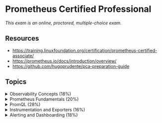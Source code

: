 # Prometheus Certified Professional

_This exam is an online, proctored, multiple-choice exam._

## Resources

* <https://training.linuxfoundation.org/certification/prometheus-certified-associate/>
* <https://prometheus.io/docs/introduction/overview/>
* <https://github.com/hugoprudente/pca-preparation-guide>

## Topics

<details>
  <summary>Observability Concepts (18%)</summary>

Prometheus is an open-source systems monitoring and aletring toolkit.

Features:

* Multi-dimensional data model with time series data identified by metric name and key/value pairs
* PromQL, flexible query language to leverage this dimensionality
* No reliance on distributed storage, single nodes are autonomous
* Time series collection happens via a _pull model over HTTP_
* Pushing time series is supported
* Targets are discovered via service discovery or static configuration

## Metrics

Metrics are _numerical measurements_ in layperson terms. The term _time series_ refers to the recording of changes over time.

Metric types:

* **Counter**: A cumulative metric that represents a single monotonically increasing counter. It can only increase or be reset to zero. Do **not** use counter for values that can decrease, example do not use a counter to track the number of currenlty running processes.
* **Gauge**: A metric that represents a single numerical value that can arbitrarily fo up and down. Ususally used for values like temperatures, current memory, concurrent requests.
* **Historgram**: Samples observeations, usually things like request duration or response sizes) and counts them in configurable buckets. It also provides a sum of all observed values.
  
  A histogram with a base metric of `<basename>` exposes multiple time series during a scrape:
  * Cumulative counters for the observations buckets, exposed as `<basename>_bucket{le=<upper_inclusive_bound>}`
  * The **total sum** of all observed values, exposed as `<basename>_sum`
  * The count of events that have been observed, exposed as `<basename>_count`

  Use the `histogram_quantile()` function to calculate quantiles from histograms or even aggregations of histograms.

  Suitable for calculate an Apdex score. Application Performance Index.

* **Summmary**: Similar to a histogram, samples observations, like request durations and response sizes. W

## Understand logs and events

Using the Prometheus query log, it has the ability to log all the queries run by the engine to a log file, as of `2.16.0`. This guide demonstrates how to use that log file.

To enable it:

1. Adapt the configuration add or remove query log configurations in the `prometheus.yml` file:

   ```yaml
   global:
     query_log_file: "/var/log/prometheus/query.log"
     # Additional configurations can be added here
   ```

2. Reload the Proemtheus server configuration by `POST`ing to the `/-/reload` endpoint. Needs the `--web.enable-lifecycle` flag to be set when starting the Prometheus server. Use `SIGHUP` to the Prometheus process.

The format:

* `params`: The query. The start and end timestamp, the step and the actual query statement.
* `stats`: Statictics. Currently, it contains internal engine timers.
* `ts`: The timestamp.

Add logrotation since Prometheus will not do this.

### Events

Prometheus is not an event-based system. Some monitoring systems are event-based, they report each individual event (HTTP request, an exception) to a central monitoring system immediately **as it happens**. This system aggregates the events into metrics (StatsD is the prime example of this). Or stores it for later processing, like ELK stack.

In such a system, pulling would be problematic indeed: the instrumented service would have to buffer events between pulls, and the pull would have to happen incredibly frequently.

Prometheus is only interested in reguralily collecting the **current state** of a given set of metrics, not the underlying events that led to the generation of those metrics.

The resulting monitoring traffic is low, and pull-based approach does not create problems in this case.

## Tracing and Spans

Prometheus supports OpenTelemetry protocol ingestion through HTTP.

`tracing_config` configures exporting traces from Prometheus to a tracing backend via the OTLP protocol. Tracing is currently an experimental feature and could change in the future.

### Traces

A trace represents the whole journey of a request or an action as it moved through all the nodes of a distributed system.

### Spans

A span is an **operation** of work taking place on a service. E.g. a web server responding to an HTTP request.

## Push vs Pull

Pulling over HTTP offers a number of advantages:

* You can start extra monitoring instances as needed, e.g. on your laptop when developing changes.
* You can more easily and reliably tell if a target is down.
* You can manually go to a target and inspect its health with a web browser.

## Service Discovery

## Basics of SLOs, SLAs, and SLIs

</details>

<details>

  <summary>Prometheus Fundamentals (20%)</summary>

## System Architecture

![alt text](image.png)

Prometheus **scrapes** metrics from **instrumented jobs**, either directly or via an intermediary push gateway for **short-lived jobs**.

Prometheus works well for recording any purely numeric time series, it fits both machine-cetric monitoring as well as monitoring of highly dynamic service oriented archtectures.

Designed for readability.

If you need 100% accuracy, such as per request biliing, Prometheus is not a good choice as the collected data will likely not be detailed and complete enough. In that case it's better to use some other system to collect and analyze the data for billig, and Prometheus for the rest of your monitoring.

Components:

* Main Prometheus server
* Client libraries
* Push gateway
* Special purpose exporters
* an Alertmanager to handle alerts
* various support tools

## Configuration and Scraping

### Prometheus Configuration

```yaml
global:
  scrape_interval: 15s
  evaluation_interval: 15s

scrape_configs:
  - job_name: 'node'
    static_configs:
    - targets: ['localhost:9100']
```

### Scrape configuration basics

```yaml
scrape_configs:
  - job_name: 'myapp'
    metrics_path: '/custom_metrics'
    scrape_interval: 10s
    static_configs:
      - targets: ['10.0.0.1:8080', '10.0.0.2:8080']
```

### Example: Scraping Kubernetes Pods

```yaml
scrape_configs:
  - job_name: 'kubernetes-pods'
    kubernetes_sd_configs:
      - role: pod
    relabel_configs:
      - source_labels: [__meta_kubernetes_pod_annotation_prometheus_io_scrape]
        action: keep
        regex: true
      - source_labels: [__meta_kubernetes_pod_annotation_prometheus_io_path]
        target_label: __metrics_path__
        regex: (.+)
      - source_labels: [__address__, __meta_kubernetes_pod_annotation_prometheus_io_port]
        target_label: __address__
        regex: (.+):(?:\d+);(\d+)
        replacement: $1:$2
        action: replace
```

```yaml
[ Pod Annotation ]
  |
  |  __meta_kubernetes_pod_annotation_prometheus_io_scrape = "true"
  |--> KEEP
  |
  |  __meta_kubernetes_pod_annotation_prometheus_io_path = "/metrics"
  |--> SET --> __metrics_path__ = "/metrics"
  |
  |  __address__ = "10.42.0.15:8080"
  |  __meta_kubernetes_pod_annotation_prometheus_io_port = "9100"
  |--> SET --> __address__ = "10.42.0.15:9100"
  |
[ Scrape Target Ready ]
  --> GET http://10.42.0.15:9100/metrics
```

## Understanding Prometheus Limitations

## Data Model and Labels

### Metric names

* Metric names SHOULD specify the **general fature** of a system that is being measured e.g. `http_requests_total` - the total number of HTTP requests received.
* Metric names MAY use any UTF-8 characters.
* Metric names SHOULD match the regex: `[a-zA-Z_:][a-zA-Z0-9_:]*` which means they can contain letters, digits, underscores, and colons.

### Labels

Labels let you capture different instances of the same metric. For example: all HTTP requests that used the method `POST` to the `/api/tracks` handler. This is the **"dimensional data model"** of Prometheus.

The query language allows for filtering and aggregation based on these dimensions.

Any **change** of *_any_  label value, including adding or removing labels, will create a new time series.

Naming convention:

* Labels names MAY use any UTF-8 characters.
* Label names beginning with `__` (underscores) MUST be reserved for internal Prometheus use.
* Label names SHOULD match the regex `[a-zA-Z_][a-zA-Z0-9_]*` for the best experience and compatibility with other tools. Same as metric names.
* Label values MAY contain any UTF-8 characters.
* Labels with an empty label value are considered equivalent to labels that do not exist.

### Notation

Given a metric name and a set of labels, time series are frequently identified using this notation:

`<metric_name>{<label_name>=<label_value>, <label_name>=<label_value>, ...}`

For example, a time series with the metric name `api_http_requests_total` and the labels `method="POST"` and `handler="/messages"` would be represented as:

`api_http_requests_total{method="POST", handler="/messages"}`

Same notation that **OpenTSDB** uses.

## Exposition Format

_Metrics exposition in the classic Prometheus use case is dominated by strings because all the metric names, label names, and label values take **much more space than the float64 sample values**, even if the latter are represented in a potentially more verbose text form._

OpenMetrics is a specification built upon and carefully extending the Prometheus exposition format. OpenMetrics v2 is ongoing.

Metrics can be exposed to Prometheus using a **simple text-based** exposition format. There are various client libraries that implement this format for you.

Basic info:

* Transmission is done over HTTP.
* Encoding is UTF-8.
* HTTP `Content-Type` is `text/plain; version=0.0.4`. A missing version will lead to **fall-back to the most recent text format version.
* HTTP `Content-Encoding` (optional): `gzip`
* Advantages:
  * Human-readable
  * Easy to assemble
  * Readable line by line
* Limitations:
  * Verbose
  * Docstrings not integral part of the syntax no or little metric contract validation
  * Parsing cost
* Supported metric primitives
  * Counter
  * Gauge
  * Histogram
  * Summary
  * Untyped

</details>

<details>

  <summary>PromQL (28%)</summary>

## Selecting Data

## Rates and Derivatives

## Aggregating over time

## Aggregating over dimensions

## Binary operators

## Histograms

## Timestamp Metrics

</details>

<details>

  <summary>Instrumentation and Exporters (16%)</summary>

## Client Libraries

## Instrumentation

## Exporters

## Structuring and naming metrics

</details>

<details>

  <summary>Alerting and Dashboarding (18%)</summary>

## Dashboarding basics

## Configuring Alerting rules

## Understand and Use Alertmanager

## Alerting basics (when, what, and why)

</details>
